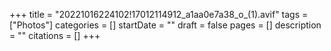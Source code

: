 +++
title = "20221016224102!17012114912_a1aa0e7a38_o_(1).avif"
tags = ["Photos"]
categories = []
startDate = ""
draft = false
pages = []
description = ""
citations = []
+++
